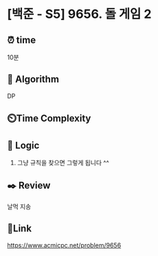 # [백준 - S5] 9656. 돌 게임 2


## ⏰ **time**
10분

## :pushpin: **Algorithm**
DP

## ⏲️**Time Complexity**


## :round_pushpin: **Logic**
1. 그냥 규칙을 찾으면 그렇게 됩니다 ^^

## :black_nib: **Review** 
날먹 지송

## 📡**Link**
https://www.acmicpc.net/problem/9656
